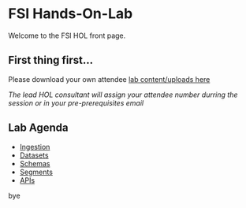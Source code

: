 # FSI Hands-On-Lab

Welcome to the FSI HOL front page.

## First thing first...

Please download your own attendee [lab content/uploads here](https://github.com/adobe/AEP-Hands-on-Labs/blob/master/labs/fsi/lab_dowloads.md)

*The lead HOL consultant will assign your attendee number durring the session or in your pre-prerequisites email*

## Lab Agenda

 - [Ingestion](https://github.com/adobe/AEP-Hands-on-Labs/blob/master/labs/fsi/Foundations/Foundations%20Ingestion.md)
 - [Datasets](https://github.com/adobe/AEP-Hands-on-Labs/blob/master/labs/fsi/Foundations/Foundations%20Datasets.md)
 - [Schemas](https://github.com/adobe/AEP-Hands-on-Labs/blob/master/labs/fsi/Foundations/Foundations%20Schemas.md)
 - [Segments](https://github.com/adobe/AEP-Hands-on-Labs/blob/master/labs/fsi/Foundations/Foundations%20Segments.md)
 - [APIs](https://github.com/adobe/AEP-Hands-on-Labs/blob/master/labs/fsi/Foundations/Foundations%20APIs.md)
 
bye
